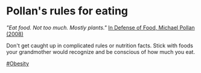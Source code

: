 # Pollan's rules for eating
*"Eat food. Not too much. Mostly plants."* [In Defense of Food, Michael Pollan (2008)](indefenseoffoodbook.md)

Don't get caught up in complicated rules or nutrition facts. Stick with foods your grandmother would recognize and be conscious of how much you eat.

[#Obesity](obesitytag.md)